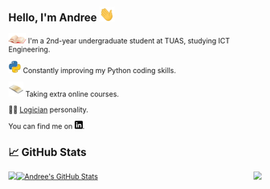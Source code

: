 ## Hello, I'm Andree <img src="https://raw.githubusercontent.com/rbcandree/rbcandree/main/gif/wave.gif" width="30px">
<img src="https://raw.githubusercontent.com/rbcandree/rbcandree/main/gif/book1.gif" width="35px"> I'm a 2nd-year undergraduate student at TUAS, studying ICT Engineering.

<img src="https://raw.githubusercontent.com/rbcandree/rbcandree/main/python_icon.png" width="25px"> Constantly improving my Python coding skills.

<img src="https://raw.githubusercontent.com/rbcandree/rbcandree/main/gif/book2.gif" width="30px"> Taking extra online courses.

👨‍🔬 [Logician](https://www.16personalities.com/intp-personality) personality.

You can find me on [![LinkedIn][1.1]][1].

[1.1]: https://raw.githubusercontent.com/rbcandree/rbcandree/main/linkedin-1.png
[1]: https://www.linkedin.com/in/andree-ribacov/.


## &#x1f4c8; GitHub Stats

<a href="https://github.com/rbcandree/rbcandree">
  <img align="center" src="https://github-readme-stats.vercel.app/api?username=rbcandree&show_icons=true&line_height=27&count_private=true&title_color=ffffff&text_color=c9cacc&icon_color=2bbc8a&bg_color=1d1f21" alt="Andree's GitHub Stats" />
</a>

<a href="https://github.com/rbcandree/Introduction_to_Programming_course_Python_3">
  <img align="right" src="https://github-readme-stats.vercel.app/api/pin/?username=rbcandree&repo=Introduction_to_Programming_course_Python_3&title_color=ffffff&text_color=c9cacc&icon_color=2bbc8a&bg_color=1d1f21" />
</a>

<a href="https://github.com/rbcandree/rbcandree">
  <img align="left" src="https://github-readme-stats.vercel.app/api/top-langs/?username=rbcandree&hide=java,html,tex&title_color=ffffff&text_color=c9cacc&icon_color=2bbc8a&bg_color=1d1f21&langs_count=3" />
</a>

<!-- Resources -->
<!-- Gifs: https://acegif.com -->
<!-- Emojis: https://emojipedia.org/emoji/ -->
<!-- 16personalities: https://www.16personalities.com/ -->
<!-- Iconfinder. Python icon: https://www.iconfinder.com/icons/4518857/python_icon -->
